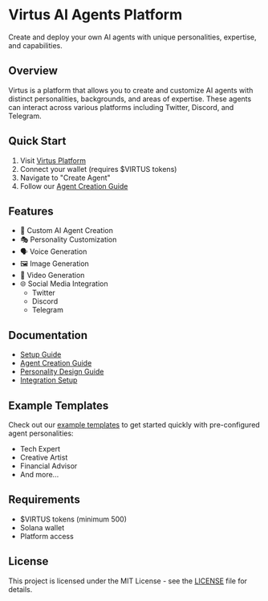 # Virtus AI Agents Platform

Create and deploy your own AI agents with unique personalities, expertise, and capabilities.

## Overview

Virtus is a platform that allows you to create and customize AI agents with distinct personalities, backgrounds, and areas of expertise. These agents can interact across various platforms including Twitter, Discord, and Telegram.

## Quick Start

1. Visit [Virtus Platform](https://virtus-ai.com)
2. Connect your wallet (requires $VIRTUS tokens)
3. Navigate to "Create Agent"
4. Follow our [Agent Creation Guide](docs/AGENT_CREATION.md)

## Features

- 🤖 Custom AI Agent Creation
- 🎭 Personality Customization
- 🗣️ Voice Generation
- 🖼️ Image Generation
- 🎥 Video Generation
- 🌐 Social Media Integration
  - Twitter
  - Discord
  - Telegram

## Documentation

- [Setup Guide](SETUP.md)
- [Agent Creation Guide](docs/AGENT_CREATION.md)
- [Personality Design Guide](docs/PERSONALITY_GUIDE.md)
- [Integration Setup](docs/INTEGRATION_SETUP.md)

## Example Templates

Check out our [example templates](examples/agent_templates/) to get started quickly with pre-configured agent personalities:

- Tech Expert
- Creative Artist
- Financial Advisor
- And more...

## Requirements

- $VIRTUS tokens (minimum 500)
- Solana wallet
- Platform access

## License

This project is licensed under the MIT License - see the [LICENSE](LICENSE) file for details. 